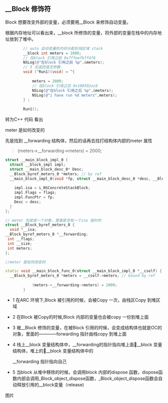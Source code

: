 ## __Block 修饰符

Block 想要改变外部的变量，必须要用__Block 来修饰自动变量。



根据内存地址可以看出来，__block 所修饰的变量，将外部的变量在栈中的内存地址放到了堆中。

```objective-c
        // auto 自动变量的内存分配在栈区域 stack
        __block int meters = 1000;
        // 在block 引用之前 0x7ffeefbff4f8
        NSLog(@"在block 引用之前 %p",&meters);
        // 3 无返回值无参数
        void (^Run1)(void) = ^{
            
            meters = 2000;
            // 在block 引用之后 0x100502ac8
            NSLog(@"在block 引用之后 %p",&meters);
            NSLog(@"i have run %d meters",meters);
        } ;
        
        Run1();
```



转为C++ 代码 看出

meter 是如何改变的 

先是找到 __forwarding 结构体，然后的话再去找打结构体内部的meter 属性

> (meters->__forwarding->meters) = 2000;



````c++
struct __main_block_impl_0 {
  struct __block_impl impl;
  struct __main_block_desc_0* Desc;
  __Block_byref_meters_0 *meters; // by ref
  __main_block_impl_0(void *fp, struct __main_block_desc_0 *desc, __Block_byref_meters_0 *_meters, int flags=0) : meters(_meters->__forwarding) {
    
    impl.isa = &_NSConcreteStackBlock;
    impl.Flags = flags;
    impl.FuncPtr = fp;
    Desc = desc;
  }
};

// meter 包装成一个对象，里面是含有一个isa 指针的
struct __Block_byref_meters_0 {
  void *__isa;
__Block_byref_meters_0 *__forwarding;
 int __flags;
 int __size;
 int meters;
};

//meter 是如何改变的

static void __main_block_func_0(struct __main_block_impl_0 *__cself) {
  __Block_byref_meters_0 *meters = __cself->meters; // bound by ref
    
            (meters->__forwarding->meters) = 2000;
        }


````









- 1 在ARC 环境下,Block 被引用的时候，会被Copy 一次，由栈区Copy 到堆区域

- 2 在Block 被Copy的时候,Block 内部的变量也会被copy 一份到堆上面

- 3 被__Block 修饰的变量，在被Block 引用的时候，会变成结构体也就是OC的对象，里面的————forwarding 指针由栈copy 到堆上面

- 4 栈上__block 变量结构体中，__forwarding的指针指向堆上面__block 变量结构体，堆上的__block 变量结构体中的

  __forwarding 指针指向自己

- 5 当block 从堆中移除的时候，会调用block 内部的dispose 函数，dispose函数内部会调用_Block_object_dispose函数，_Block_object_dispose函数会自动释放引用的__block变量（release)

图片

[]()

